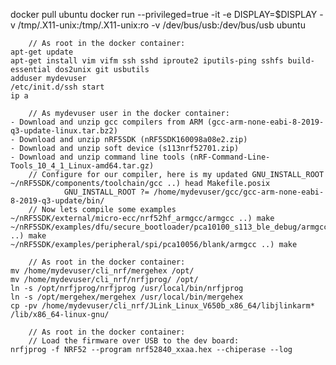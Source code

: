 docker pull ubuntu
    docker run --privileged=true -it -e DISPLAY=$DISPLAY -v /tmp/.X11-unix:/tmp/.X11-unix:ro -v /dev/bus/usb:/dev/bus/usb ubuntu

        // As root in the docker container:
    apt-get update
    apt-get install vim vifm ssh sshd iproute2 iputils-ping sshfs build-essential dos2unix git usbutils
    adduser mydevuser
    /etc/init.d/ssh start
    ip a

        // As mydevuser user in the docker container:
    - Download and unzip gcc compilers from ARM (gcc-arm-none-eabi-8-2019-q3-update-linux.tar.bz2)
    - Download and unzip nRF5SDK (nRF5SDK160098a08e2.zip)
    - Download and unzip soft device (s113nrf52701.zip)
    - Download and unzip command line tools (nRF-Command-Line-Tools_10_4_1_Linux-amd64.tar.gz)
        // Configure for our compiler, here is my updated GNU_INSTALL_ROOT
    ~/nRF5SDK/components/toolchain/gcc ..) head Makefile.posix
                GNU_INSTALL_ROOT ?= /home/mydevuser/gcc/gcc-arm-none-eabi-8-2019-q3-update/bin/
        // Now lets compile some examples
    ~/nRF5SDK/external/micro-ecc/nrf52hf_armgcc/armgcc ..) make
    ~/nRF5SDK/examples/dfu/secure_bootloader/pca10100_s113_ble_debug/armgcc ..) make
    ~/nRF5SDK/examples/peripheral/spi/pca10056/blank/armgcc ..) make

        // As root in the docker container:
    mv /home/mydevuser/cli_nrf/mergehex /opt/
    mv /home/mydevuser/cli_nrf/nrfjprog/ /opt/
    ln -s /opt/nrfjprog/nrfjprog /usr/local/bin/nrfjprog
    ln -s /opt/mergehex/mergehex /usr/local/bin/mergehex
    cp -pv /home/mydevuser/cli_nrf/JLink_Linux_V650b_x86_64/libjlinkarm* /lib/x86_64-linux-gnu/

        // As root in the docker container:
        // Load the firmware over USB to the dev board:
    nrfjprog -f NRF52 --program nrf52840_xxaa.hex --chiperase --log
